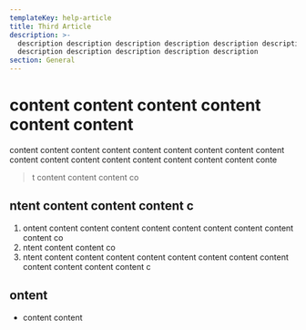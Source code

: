 ```yaml
---
templateKey: help-article
title: Third Article
description: >-
  description description description description description description
  description description description description description
section: General
---
```

# content content content content content content 

content content content content content content content content content content content content content content content content content conte

> t content content content co

## ntent content content content c

1. ontent content content content content content content content content content co
2. ntent content content co
3. ntent content content content content content content content content content content content content c

## ontent 

* content content
